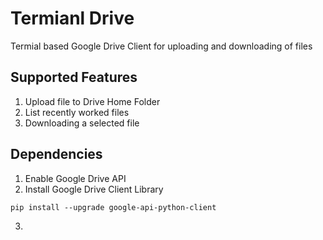 # Termianl Drive
Termial based Google Drive Client for uploading and downloading of files

## Supported Features
1. Upload file to Drive Home Folder
2. List recently worked files
3. Downloading a selected file

## Dependencies
1. Enable Google Drive API
2. Install Google Drive Client Library
```
pip install --upgrade google-api-python-client
```
3. 